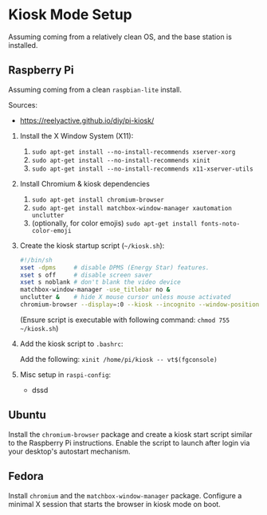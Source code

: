 # Kiosk Mode Setup

Assuming coming from a relatively clean OS, and the base station is installed.

## Raspberry Pi

Assuming coming from a clean `raspbian-lite` install.

Sources:
 - https://reelyactive.github.io/diy/pi-kiosk/

 1. Install the X Window System (X11):
    1. `sudo apt-get install --no-install-recommends xserver-xorg`
    2. `sudo apt-get install --no-install-recommends xinit`
    3. `sudo apt-get install --no-install-recommends x11-xserver-utils`
 2. Install Chromium & kiosk dependencies
    1. `sudo apt-get install chromium-browser`
    2. `sudo apt-get install matchbox-window-manager xautomation unclutter`
    3. (optionally, for color emojis) `sudo apt-get install fonts-noto-color-emoji`
 3. Create the kiosk startup script (`~/kiosk.sh`):
    ```bash
    #!/bin/sh
    xset -dpms     # disable DPMS (Energy Star) features.
    xset s off     # disable screen saver
    xset s noblank # don't blank the video device
    matchbox-window-manager -use_titlebar no &
    unclutter &    # hide X mouse cursor unless mouse activated
    chromium-browser --display=:0 --kiosk --incognito --window-position=0,0 http://localhost
    ```
    (Ensure script is executable with following command: `chmod 755 ~/kiosk.sh`)
 4. Add the kiosk script to `.bashrc`:
    
    Add the following:
    `xinit /home/pi/kiosk -- vt$(fgconsole)`
 5. Misc setup in `raspi-config`:
    - dssd




## Ubuntu
Install the `chromium-browser` package and create a kiosk start script
similar to the Raspberry Pi instructions.  Enable the script to launch
after login via your desktop's autostart mechanism.

## Fedora
Install `chromium` and the `matchbox-window-manager` package.  Configure
a minimal X session that starts the browser in kiosk mode on boot.
